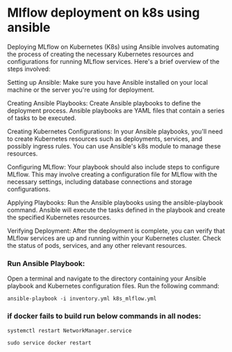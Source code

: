 # Mlflow deployment on k8s using ansible

Deploying MLflow on Kubernetes (K8s) using Ansible involves automating the process of creating the necessary Kubernetes resources and configurations for running MLflow services. Here's a brief overview of the steps involved:

Setting up Ansible:
Make sure you have Ansible installed on your local machine or the server you're using for deployment.

Creating Ansible Playbooks:
Create Ansible playbooks to define the deployment process. Ansible playbooks are YAML files that contain a series of tasks to be executed.

Creating Kubernetes Configurations:
In your Ansible playbooks, you'll need to create Kubernetes resources such as deployments, services, and possibly ingress rules. You can use Ansible's k8s module to manage these resources.

Configuring MLflow:
Your playbook should also include steps to configure MLflow. This may involve creating a configuration file for MLflow with the necessary settings, including database connections and storage configurations.

Applying Playbooks:
Run the Ansible playbooks using the ansible-playbook command. Ansible will execute the tasks defined in the playbook and create the specified Kubernetes resources.

Verifying Deployment:
After the deployment is complete, you can verify that MLflow services are up and running within your Kubernetes cluster. Check the status of pods, services, and any other relevant resources.

### Run Ansible Playbook:

Open a terminal and navigate to the directory containing your Ansible playbook and Kubernetes configuration files. Run the following command:

```
ansible-playbook -i inventory.yml k8s_mlflow.yml
```

### if docker fails to build run below commands in all nodes:

```
systemctl restart NetworkManager.service
```

```
sudo service docker restart
```
